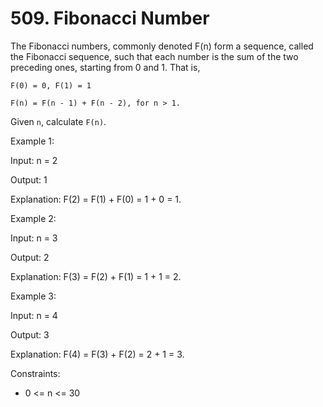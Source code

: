 # 509. Fibonacci Number

The Fibonacci numbers, commonly denoted F(n) form a sequence, called the Fibonacci sequence, such that each number is the sum of the two preceding ones, starting from 0 and 1. That is,

`F(0) = 0, F(1) = 1`

`F(n) = F(n - 1) + F(n - 2), for n > 1.`

Given `n`, calculate `F(n)`.

Example 1:

Input: n = 2

Output: 1

Explanation: F(2) = F(1) + F(0) = 1 + 0 = 1.

Example 2:

Input: n = 3

Output: 2

Explanation: F(3) = F(2) + F(1) = 1 + 1 = 2.

Example 3:

Input: n = 4

Output: 3

Explanation: F(4) = F(3) + F(2) = 2 + 1 = 3.


Constraints:
* 0 <= n <= 30
